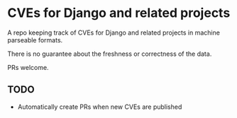 # CVEs for Django and related projects

A repo keeping track of CVEs for Django and related projects in machine
parseable formats.

There is no guarantee about the freshness or correctness of the data.

PRs welcome.

## TODO

* Automatically create PRs when new CVEs are published
